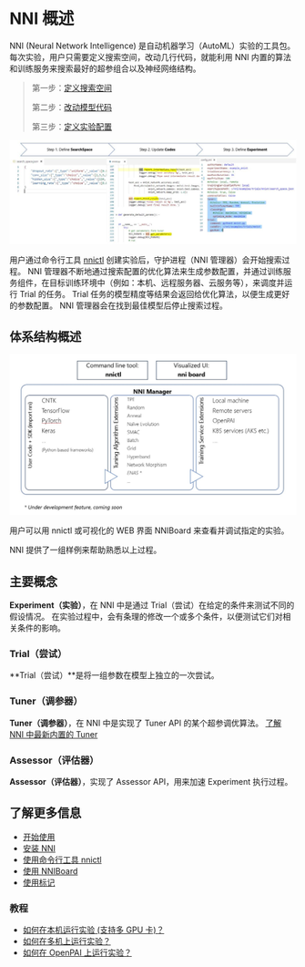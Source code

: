 # NNI 概述

NNI (Neural Network Intelligence) 是自动机器学习（AutoML）实验的工具包。 每次实验，用户只需要定义搜索空间，改动几行代码，就能利用 NNI 内置的算法和训练服务来搜索最好的超参组合以及神经网络结构。

> 第一步：[定义搜索空间](SearchSpaceSpec.md)
> 
> 第二步：[改动模型代码](howto_1_WriteTrial.md)
> 
> 第三步：[定义实验配置](ExperimentConfig.md)

<p align="center">
<img src="./img/3_steps.jpg" alt="drawing"/>
</p>

用户通过命令行工具 [nnictl](../tools/README.md) 创建实验后，守护进程（NNI 管理器）会开始搜索过程。 NNI 管理器不断地通过搜索配置的优化算法来生成参数配置，并通过训练服务组件，在目标训练环境中（例如：本机、远程服务器、云服务等），来调度并运行 Trial 的任务。 Trial 任务的模型精度等结果会返回给优化算法，以便生成更好的参数配置。 NNI 管理器会在找到最佳模型后停止搜索过程。

## 体系结构概述

<p align="center">
<img src="./img/nni_arch_overview.png" alt="drawing"/>
</p>

用户可以用 nnictl 或可视化的 WEB 界面 NNIBoard 来查看并调试指定的实验。

NNI 提供了一组样例来帮助熟悉以上过程。

## 主要概念

**Experiment（实验）**，在 NNI 中是通过 Trial（尝试）在给定的条件来测试不同的假设情况。 在实验过程中，会有条理的修改一个或多个条件，以便测试它们对相关条件的影响。

### **Trial（尝试）**

**Trial（尝试）**是将一组参数在模型上独立的一次尝试。

### **Tuner（调参器）**

**Tuner（调参器）**，在 NNI 中是实现了 Tuner API 的某个超参调优算法。 [了解 NNI 中最新内置的 Tuner](HowToChooseTuner.md)

### **Assessor（评估器）**

**Assessor（评估器）**，实现了 Assessor API，用来加速 Experiment 执行过程。

## 了解更多信息

* [开始使用](GetStarted.md)
* [安装 NNI](Installation.md)
* [使用命令行工具 nnictl](NNICTLDOC.md)
* [使用 NNIBoard](WebUI.md)
* [使用标记](howto_1_WriteTrial.md#nni-python-annotation)

### **教程**

* [如何在本机运行实验 (支持多 GPU 卡)？](tutorial_1_CR_exp_local_api.md)
* [如何在多机上运行实验？](tutorial_2_RemoteMachineMode.md)
* [如何在 OpenPAI 上运行实验？](PAIMode.md)